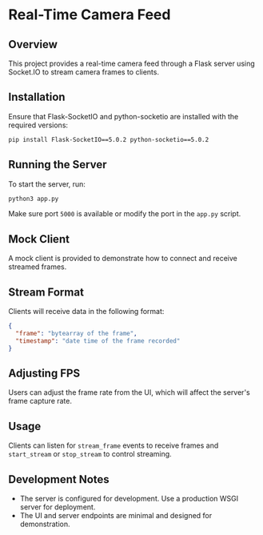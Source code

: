 # Real-Time Camera Feed

## Overview
This project provides a real-time camera feed through a Flask server using Socket.IO to stream camera frames to clients.

## Installation
Ensure that Flask-SocketIO and python-socketio are installed with the required versions:
```bash
pip install Flask-SocketIO==5.0.2 python-socketio==5.0.2
```

## Running the Server
To start the server, run:
```bash
python3 app.py
```
Make sure port `5000` is available or modify the port in the `app.py` script.

## Mock Client
A mock client is provided to demonstrate how to connect and receive streamed frames.

## Stream Format
Clients will receive data in the following format:
```json
{
  "frame": "bytearray of the frame",
  "timestamp": "date time of the frame recorded"
}
```

## Adjusting FPS
Users can adjust the frame rate from the UI, which will affect the server's frame capture rate.

## Usage
Clients can listen for `stream_frame` events to receive frames and `start_stream` or `stop_stream` to control streaming.

## Development Notes
- The server is configured for development. Use a production WSGI server for deployment.
- The UI and server endpoints are minimal and designed for demonstration.

